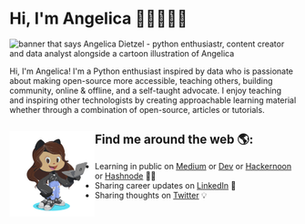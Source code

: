 # Hi, I'm Angelica 👋🏾👩🏽‍💻

<img src="https://github.com/angelicadietzel/angelicadietzel/blob/main/gh-header-image.png" alt="banner that says Angelica Dietzel - python enthusiastr, content creator and data analyst alongside a cartoon illustration of Angelica">

Hi, I'm Angelica! I'm a Python enthusiast inspired by data who is passionate about making open-source more accessible, teaching others, building community, online & offline, and a self-taught advocate. I enjoy teaching and inspiring other technologists by creating approachable learning material whether through a combination of open-source, articles or tutorials. 


## Find me around the web 🌎: <a href="https://github.com/sponsors/angelicadietzel"><img align="left" width="150" height="150" src="https://github.com/angelicadietzel/angelica/blob/main/octoangelica.png"></a>
- Learning in public on <a href="https://www.medium.com/@angelicacodes">Medium</a> or <a href="https://dev.to/angelicadietzel">Dev</a> or <a href="https://hackernoon.com/u/angelica-dietzel">Hackernoon</a> or <a href="https://hashnode.com/@angelicacodes">Hashnode</a> ✍🏽
- Sharing career updates on <a href="https://www.linkedin.com/in/angelicadietzel/">LinkedIn</a> 💼
- Sharing thoughts on <a href="https://www.twitter.com/earth2angelica/">Twitter</a> 💡
